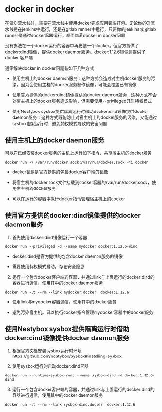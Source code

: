 # docker in docker
在做CI流水线时，需要在流水线中使用docker完成应用镜像打包。无论你的CI流水线是在jenkins中运行，还是在gitlab runner中运行，只要你的jenkins或
gitlab runner是通过docker容器运行，都面临着docker in docker问题

没有办法在一个docker运行的容器中再安装一个docker。但官方提供了docker:dind镜像，提供docker daemon服务。docker:1.12.6镜像则提供了docker
客户端

通常解决docker in docker问题有如下几种方式

- 使用主机上的docker daemon服务：这种方式会造成对主机docker服务的污染，因为会使用主机的docker服务制作镜像，可能会覆盖已有镜像

- 使用官方提供的docker:dind镜像提供的docker daemon服务：这种方式不会对宿主机上的docker服务造成影响，但需要使用--privileged开启特权模式

- 使用Nestybox sysbox提供隔离运行时借助docker:dind镜像提供docker daemon服务：这种方式既能防止对宿主机上的docker服务的污染，又能通过 
  sysbox虚拟运行时，避免特权模式导致的安全问题

## 使用主机上的docker daemon服务
可以在已经安装docker服务的主机上运行如下指令，共享宿主机的docker服务
```
docker run -v /var/run/docker.sock:/var/run/docker.sock -ti docker
```
- docker镜像是官方提供的包含docker客户端的镜像

- 将宿主机的docker.sock文件挂载到docker容器的/var/run/docker.sock，使用宿主机的docker服务

- 可以在运行的容器中执行docker指令管理宿主机上的docker

## 使用官方提供的docker:dind镜像提供的docker daemon服务
1. 首先使用docker:dind镜像运行一个容器
```
docker run --privileged -d --name mydocker docker:1.12.6-dind
```
- docker:dind是官方提供的包含docker daemon服务的镜像

- 需要使用特权模式启动，存在安全隐患

2. 运行一个包含docker客户端的容器，并通过link与上面运行的docker:dind的容器进行通信，使用其中的docker daemon服务
```
docker run -it --rm --link mydocker:docker  docker:1.12.6
```
- 使用link与mydocker容器通信，使用其中的docker服务

- 避免污染宿主机。可以执行docker指令管理mydocker容器中的docker服务

## 使用Nestybox sysbox提供隔离运行时借助docker:dind镜像提供docker daemon服务
1. 根据官方文档安装sysbox运行时环境 https://github.com/nestybox/sysbox#installing-sysbox

2. 使用sysbox运行时启动docker:dind容器
```
docker run --runtime=sysbox-runc --name sysbox-dind -d docker:1.12.6-dind
```

3. 运行一个包含docker客户端的容器，并通过link与上面运行的docker:dind的容器进行通信，使用其中的docker daemon服务
```
docker run -it --rm --link sysbox-dind:docker  docker:1.12.6
```